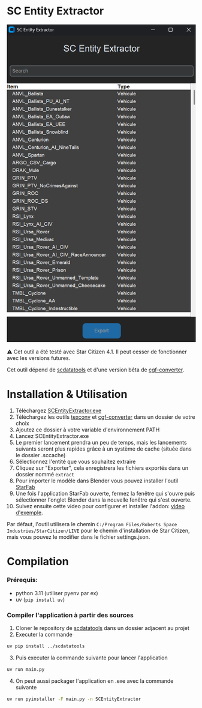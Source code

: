 # SC Entity Extractor

![image](doc/app.png)

⚠️ Cet outil a été testé avec Star Citizen 4.1. Il peut cesser de fonctionner avec les versions futures.

Cet outil dépend de [scdatatools](https://gitlab.com/scmodding/frameworks/scdatatools) et d'une version bêta de [cgf-converter](https://github.com/Markemp/Cryengine-Converter/tree/192/new-ivo-format).

# Installation & Utilisation

1. Téléchargez [SCEntityExtractor.exe](https://github.com/GuillaumeCa/SCEntityExtractor/releases/latest/download/SCEntityExtractor.zip)
2. Téléchargez les outils [texconv](https://github.com/microsoft/DirectXTex/releases) et [cgf-converter](https://github.com/GuillaumeCa/SCEntityExtractor/releases/download/1.0/cgf-converter_beta.zip) dans un dossier de votre choix
3. Ajoutez ce dossier à votre variable d'environnement PATH
4. Lancez SCEntityExtractor.exe
5. Le premier lancement prendra un peu de temps, mais les lancements suivants seront plus rapides grâce à un système de cache (située dans le dossier .sccache)
6. Sélectionnez l'entité que vous souhaitez extraire
7. Cliquez sur "Exporter", cela enregistrera les fichiers exportés dans un dossier nommé `extract`
8. Pour importer le modèle dans Blender vous pouvez installer l'outil [StarFab](https://gitlab.com/scmodding/tools/starfab/-/releases)
9. Une fois l'application StarFab ouverte, fermez la fenêtre qui s'ouvre puis sélectionner l'onglet Blender dans la nouvelle fenêtre qui s'est ouverte.
10. Suivez ensuite cette video pour configurer et installer l'addon: [video d'exemple](https://youtu.be/0YUl951DTQE?t=152). 

Par défaut, l'outil utilisera le chemin `C:/Program Files/Roberts Space Industries/StarCitizen/LIVE` pour le chemin d'installation de Star Citizen, mais vous pouvez le modifier dans le fichier settings.json.

# Compilation

### Prérequis:
- python 3.11 (utiliser pyenv par ex)
- uv (`pip install uv`)

### Compiler l'application à partir des sources
1. Cloner le repository de [scdatatools](https://gitlab.com/scmodding/frameworks/scdatatools) dans un dossier adjacent au projet
2. Executer la commande
```bash
uv pip install ../scdatatools
```
3. Puis executer la commande suivante pour lancer l'application
```bash
uv run main.py
```

4. On peut aussi packager l'application en .exe avec la commande suivante
```bash
uv run pyinstaller -F main.py -n SCEntityExtractor
```
